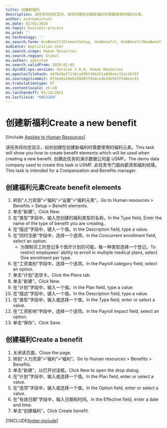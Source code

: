 ```yaml
---
title: 创建新福利
description: 该任务将向您显示，如何创建在创建新福利时需要使用的福利元素。
author: andreabichsel
ms.date: 02/03/2020
ms.topic: business-process
ms.prod: ''
ms.technology: ''
ms.search.form: HcmBenefitElementSetup, HcmBenefit, HcmBenefitNewBenefit, HcmBenefitPlanLookup, BenefitWorkspace, HcmBenefitSummaryPart
audience: Application User
ms.search.scope: Human Resources
ms.search.region: Global
ms.author: anbichse
ms.search.validFrom: 2020-02-03
ms.dyn365.ops.version: Version 7.0.0, Human Resources
ms.openlocfilehash: d476e8e7f116ca998f466d21a8d0eec33a11bf8f
ms.sourcegitcommit: 879ee8a10e6158885795dce4b3db5077540eec41
ms.translationtype: HT
ms.contentlocale: zh-CN
ms.lasthandoff: 05/18/2021
ms.locfileid: "6053169"
---
```

# <a name="create-a-new-benefit"></a><span data-ttu-id="56cc9-103">创建新福利</span><span class="sxs-lookup"><span data-stu-id="56cc9-103">Create a new benefit</span></span>

[!include [Applies to Human Resources](../includes/applies-to-hr.md)]

<span data-ttu-id="56cc9-104">该任务将向您显示，如何创建在创建新福利时需要使用的福利元素。</span><span class="sxs-lookup"><span data-stu-id="56cc9-104">This task will show you how to create benefit elements which will be used when creating a new benefit.</span></span> <span data-ttu-id="56cc9-105">创建此任务的演示数据公司是 USMF。</span><span class="sxs-lookup"><span data-stu-id="56cc9-105">The demo data company used to create this task is USMF.</span></span> <span data-ttu-id="56cc9-106">此任务专门面向薪资和福利经理。</span><span class="sxs-lookup"><span data-stu-id="56cc9-106">This task is intended for a Compensation and Benefits manager.</span></span>


## <a name="create-benefit-elements"></a><span data-ttu-id="56cc9-107">创建福利元素</span><span class="sxs-lookup"><span data-stu-id="56cc9-107">Create benefit elements</span></span>
1. <span data-ttu-id="56cc9-108">转到“人力资源”>“福利”>“设置”>“福利元素”。</span><span class="sxs-lookup"><span data-stu-id="56cc9-108">Go to Human resources > Benefits > Setup > Benefit elements.</span></span>
2. <span data-ttu-id="56cc9-109">单击“新建”。</span><span class="sxs-lookup"><span data-stu-id="56cc9-109">Click New.</span></span>
3. <span data-ttu-id="56cc9-110">在“类型”字段中，输入您创建的福利类型的名称。</span><span class="sxs-lookup"><span data-stu-id="56cc9-110">In the Type field, Enter the name of the type of benefit you are creating..</span></span>
4. <span data-ttu-id="56cc9-111">在“描述”字段中，键入一个值。</span><span class="sxs-lookup"><span data-stu-id="56cc9-111">In the Description field, type a value.</span></span>
5. <span data-ttu-id="56cc9-112">在“同时注册”字段中，选择一个选项。</span><span class="sxs-lookup"><span data-stu-id="56cc9-112">In the Concurrent enrollment field, select an option.</span></span>
    * <span data-ttu-id="56cc9-113">为限制员工的登记多个医疗计划的可能，每一种类型选择一个登记。</span><span class="sxs-lookup"><span data-stu-id="56cc9-113">To restrict employees' ability to enroll in multiple medical plans, select One enrollment per type.</span></span>  
6. <span data-ttu-id="56cc9-114">在“工资类别”字段中，选择一个选项。</span><span class="sxs-lookup"><span data-stu-id="56cc9-114">In the Payroll category field, select an option.</span></span>
7. <span data-ttu-id="56cc9-115">单击“计划”选项卡。</span><span class="sxs-lookup"><span data-stu-id="56cc9-115">Click the Plans tab.</span></span>
8. <span data-ttu-id="56cc9-116">单击“新建”。</span><span class="sxs-lookup"><span data-stu-id="56cc9-116">Click New.</span></span>
9. <span data-ttu-id="56cc9-117">在“计划”字段中，输入一个值。</span><span class="sxs-lookup"><span data-stu-id="56cc9-117">In the Plan field, type a value.</span></span>
10. <span data-ttu-id="56cc9-118">在“描述”字段中，键入一个值。</span><span class="sxs-lookup"><span data-stu-id="56cc9-118">In the Description field, type a value.</span></span>
11. <span data-ttu-id="56cc9-119">在“类型”字段中，输入或选择一个值。</span><span class="sxs-lookup"><span data-stu-id="56cc9-119">In the Type field, enter or select a value.</span></span>
12. <span data-ttu-id="56cc9-120">在“工资影响”字段中，选择一个选项。</span><span class="sxs-lookup"><span data-stu-id="56cc9-120">In the Payroll impact field, select an option.</span></span>
13. <span data-ttu-id="56cc9-121">单击“保存”。</span><span class="sxs-lookup"><span data-stu-id="56cc9-121">Click Save.</span></span>

## <a name="create-a-benefit"></a><span data-ttu-id="56cc9-122">创建福利</span><span class="sxs-lookup"><span data-stu-id="56cc9-122">Create a benefit</span></span>
1. <span data-ttu-id="56cc9-123">关闭该页面。</span><span class="sxs-lookup"><span data-stu-id="56cc9-123">Close the page.</span></span>
2. <span data-ttu-id="56cc9-124">转到“人力资源”>“福利”>“福利”。</span><span class="sxs-lookup"><span data-stu-id="56cc9-124">Go to Human resources > Benefits > Benefits.</span></span>
3. <span data-ttu-id="56cc9-125">单击“新建”，以打开对话框。</span><span class="sxs-lookup"><span data-stu-id="56cc9-125">Click New to open the drop dialog.</span></span>
4. <span data-ttu-id="56cc9-126">在“计划”字段中，输入或选择一个值。</span><span class="sxs-lookup"><span data-stu-id="56cc9-126">In the Plan field, enter or select a value.</span></span>
5. <span data-ttu-id="56cc9-127">在“选项”字段中，输入或选择一个值。</span><span class="sxs-lookup"><span data-stu-id="56cc9-127">In the Option field, enter or select a value.</span></span>
6. <span data-ttu-id="56cc9-128">在"有效日期"字段中，输入日期和时间。</span><span class="sxs-lookup"><span data-stu-id="56cc9-128">In the Effective field, enter a date and time.</span></span>
7. <span data-ttu-id="56cc9-129">单击“创建福利”。</span><span class="sxs-lookup"><span data-stu-id="56cc9-129">Click Create benefit.</span></span>



[!INCLUDE[footer-include](../includes/footer-banner.md)]